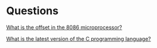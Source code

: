 # Questions

[What is the offset in the 8086 microprocessor?](https://www.quora.com/What-is-the-offset-in-the-8086-microprocessor)

[What is the latest version of the C programming language?](https://www.quora.com/What-is-the-latest-version-of-the-C-programming-language)


